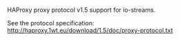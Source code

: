 HAProxy proxy protocol v1.5 support for io-streams.

See the protocol specification:
http://haproxy.1wt.eu/download/1.5/doc/proxy-protocol.txt
